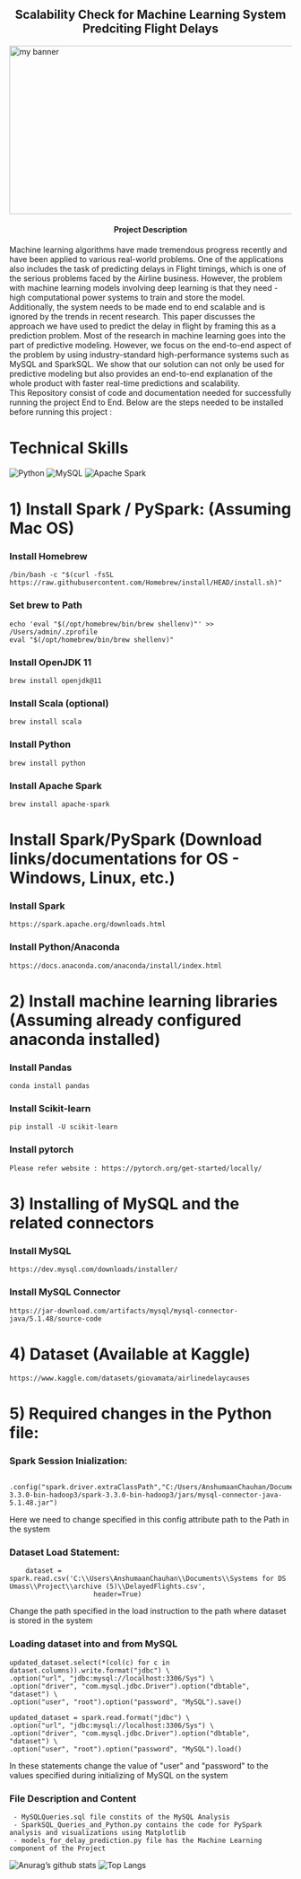
<h2 align='center'><b> Scalability Check for Machine Learning System Predciting Flight Delays </b></h2>
<img width='1500' height='300' src="https://user-images.githubusercontent.com/98472023/216134637-0c6cedf0-d0d0-4541-bdcf-ec64589c5ce3.png" alt="my banner"> 

<h4 align='center'> Project Description </h4> 
Machine learning algorithms have made tremendous progress recently and have been applied to various real-world problems. One of the applications also includes the task of predicting delays in Flight timings, which is one of the serious problems faced by the Airline business. However, the problem with machine learning models involving deep learning is that they need - high computational power systems to train and store the model. Additionally, the system needs to be made end to end scalable and is ignored by the trends in recent research. This paper discusses the approach we have used to predict the delay in flight by framing this as a prediction problem. Most of the research in machine learning goes into the part of predictive modeling. However, we focus on the end-to-end aspect of the problem by using industry-standard high-performance systems such as MySQL and SparkSQL. We show that our solution can not only be used for predictive modeling but also provides an end-to-end explanation of the whole product with faster real-time predictions and scalability. 
<br />
This Repository consist of code and documentation needed for successfully running the project End to End.
Below are the steps needed to be installed before running this project : 

# Technical Skills 
![Python](https://img.shields.io/badge/python-3670A0?style=for-the-badge&logo=python&logoColor=ffdd54)
![MySQL](https://img.shields.io/badge/mysql-%2300f.svg?style=for-the-badge&logo=mysql&logoColor=white)
![Apache Spark](https://img.shields.io/badge/Apache_Spark-FFFFFF?style=for-the-badge&logo=apachespark&logoColor=#E35A16)
# 1) Install Spark / PySpark: (Assuming Mac OS)

### Install Homebrew
    /bin/bash -c "$(curl -fsSL https://raw.githubusercontent.com/Homebrew/install/HEAD/install.sh)"

### Set brew to Path
    echo 'eval "$(/opt/homebrew/bin/brew shellenv)"' >> /Users/admin/.zprofile
    eval "$(/opt/homebrew/bin/brew shellenv)"

### Install OpenJDK 11
    brew install openjdk@11

### Install Scala (optional)
    brew install scala

### Install Python
    brew install python 

### Install Apache Spark
    brew install apache-spark
    
# Install Spark/PySpark  (Download links/documentations for OS - Windows, Linux, etc.)    

### Install Spark
    https://spark.apache.org/downloads.html 

### Install Python/Anaconda
    https://docs.anaconda.com/anaconda/install/index.html

# 2) Install machine learning libraries (Assuming already configured anaconda installed)

### Install Pandas 
    conda install pandas

### Install Scikit-learn 
    pip install -U scikit-learn

### Install pytorch 
    Please refer website : https://pytorch.org/get-started/locally/

# 3) Installing of MySQL and the related connectors

### Install MySQL
    https://dev.mysql.com/downloads/installer/
    
### Install MySQL Connector
    https://jar-download.com/artifacts/mysql/mysql-connector-java/5.1.48/source-code

# 4) Dataset (Available at Kaggle)
    https://www.kaggle.com/datasets/giovamata/airlinedelaycauses

# 5) Required changes in the Python file:  
  
  ### Spark Session Inialization:
            .config("spark.driver.extraClassPath","C:/Users/AnshumaanChauhan/Documents/spark-3.3.0-bin-hadoop3/spark-3.3.0-bin-hadoop3/jars/mysql-connector-java-5.1.48.jar")
  
  Here we need to change specified in this config attribute path to the Path in the system 
  
  ### Dataset Load Statement:
        dataset = spark.read.csv('C:\\Users\AnshumaanChauhan\\Documents\\Systems for DS Umass\\Project\\archive (5)\\DelayedFlights.csv',
                         header=True)
  
  Change the path specified in the load instruction to the path where dataset is stored in the system 
  
  ### Loading dataset into and from MySQL 
    updated_dataset.select(*(col(c) for c in dataset.columns)).write.format("jdbc") \
    .option("url", "jdbc:mysql://localhost:3306/Sys") \
    .option("driver", "com.mysql.jdbc.Driver").option("dbtable", "dataset") \
    .option("user", "root").option("password", "MySQL").save()
    
    updated_dataset = spark.read.format("jdbc") \
    .option("url", "jdbc:mysql://localhost:3306/Sys") \
    .option("driver", "com.mysql.jdbc.Driver").option("dbtable", "dataset") \
    .option("user", "root").option("password", "MySQL").load()
    
  In these statements change the value of "user" and "password" to the values specified during initializing of MySQL on the system 

###  File Description and Content 
     - MySQLQueries.sql file constits of the MySQL Analysis
     - SparkSQL_Queries_and_Python.py contains the code for PySpark analysis and visualizations using Matplotlib
     - models_for_delay_prediction.py file has the Machine Learning component of the Project 


![Anurag’s github stats](https://github-readme-stats.vercel.app/api?username=Anshumaan-Chauhan02)
![Top Langs](https://github-readme-stats.vercel.app/api/top-langs/?username=Anshumaan-Chauhan02&layout=compact)

